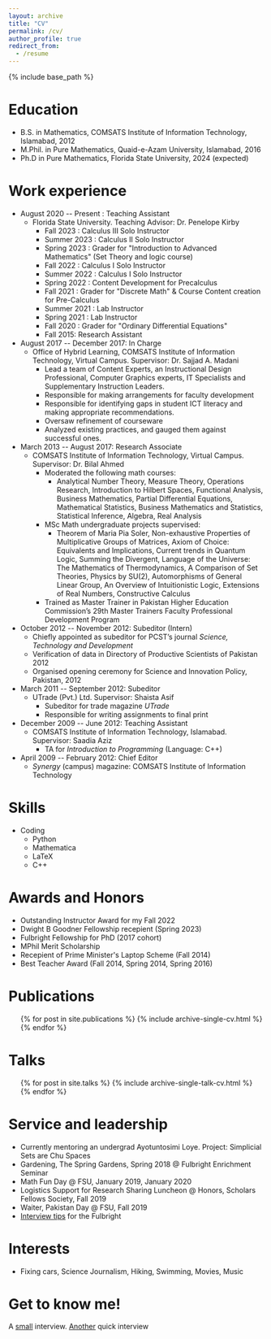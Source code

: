 ```yaml
---
layout: archive
title: "CV"
permalink: /cv/
author_profile: true
redirect_from:
  - /resume
---
```


{% include base_path %}

Education
======
* B.S.    in Mathematics, COMSATS Institute of Information Technology, Islamabad, 2012
* M.Phil. in Pure Mathematics, Quaid-e-Azam University, Islamabad, 2016
* Ph.D    in Pure Mathematics, Florida State University, 2024 (expected)

Work experience
======
* August 2020 -- Present : Teaching Assistant
  * Florida State University. Teaching Advisor: Dr. Penelope Kirby
    * Fall 2023   : Calculus III Solo Instructor
    * Summer 2023 : Calculus II Solo Instructor 
    * Spring 2023 : Grader for "Introduction to Advanced Mathematics" (Set Theory and logic course)
    * Fall 2022   : Calculus I Solo Instructor
    * Summer 2022 : Calculus I Solo Instructor
    * Spring 2022 : Content Development for Precalculus
    * Fall 2021   : Grader for "Discrete Math" & Course Content creation for Pre-Calculus
    * Summer 2021 : Lab Instructor
    * Spring 2021 : Lab Instructor
    * Fall 2020   : Grader for "Ordinary Differential Equations"
    * Fall 2015: Research Assistant
* August 2017 -- December 2017: In Charge
  * Office of Hybrid Learning, COMSATS Institute of Information Technology, Virtual Campus. Supervisor: Dr. Sajjad A. Madani
    * Lead a team of Content Experts, an Instructional Design Professional, Computer Graphics experts, IT Specialists and Supplementary Instruction Leaders.
    * Responsible for making arrangements for faculty development
    * Responsible for identifying gaps in student ICT literacy and making appropriate recommendations.
    * Oversaw refinement of courseware
    * Analyzed existing practices, and gauged them against successful ones.
* March 2013 -- August 2017: Research Associate
  * COMSATS Institute of Information Technology, Virtual Campus. Supervisor: Dr. Bilal Ahmed
    * Moderated the following math courses:
      * Analytical Number Theory, Measure Theory, Operations Research, Introduction to Hilbert Spaces, Functional Analysis, Business Mathematics, Partial Differential Equations, Mathematical Statistics, Business Mathematics and Statistics, Statistical Inference, Algebra, Real Analysis
    * MSc Math undergraduate projects supervised:
      * Theorem of Maria Pia Soler, Non-exhaustive Properties of Multiplicative Groups of Matrices, Axiom of Choice: Equivalents and Implications, Current trends in Quantum Logic, Summing the Divergent, Language of the Universe: The Mathematics of Thermodynamics, A Comparison of Set Theories, Physics by SU(2), Automorphisms of General Linear Group, An Overview of Intuitionistic Logic, Extensions of Real Numbers, Constructive Calculus
    * Trained as Master Trainer in Pakistan Higher Education Commission’s 29th Master Trainers Faculty Professional Development Program
* October 2012 -- November 2012: Subeditor (Intern)
  *   Chiefly appointed as subeditor for PCST’s journal _Science, Technology and Development_
  *   Verification of data in Directory of Productive Scientists of Pakistan 2012
  *   Organised opening ceremony for Science and Innovation Policy, Pakistan, 2012
* March 2011 -- September 2012: Subeditor
  * UTrade (Pvt.) Ltd. Supervisor: Shaista Asif
    * Subeditor for trade magazine _UTrade_
    * Responsible for writing assignments to final print
* December 2009 -- June 2012: Teaching Assistant
  * COMSATS Institute of Information Technology, Islamabad. Supervisor: Saadia Aziz
    * TA for _Introduction to Programming_ (Language: C++) 
* April 2009 -- February 2012: Chief Editor
  * _Synergy_ (campus) magazine: COMSATS Institute of Information Technology 
    
  
Skills
======
* Coding
  *  Python
  *  Mathematica
  *  LaTeX
  *  C++
  
Awards and Honors
======
* Outstanding Instructor Award for my Fall 2022
* Dwight B Goodner Fellowship recepient (Spring 2023)
* Fulbright Fellowship for PhD (2017 cohort)
* MPhil Merit Scholarship
* Recepient of Prime Minister's Laptop Scheme (Fall 2014)
* Best Teacher Award (Fall 2014, Spring 2014, Spring 2016)

Publications
======
  <ul>{% for post in site.publications %}
    {% include archive-single-cv.html %}
  {% endfor %}</ul>
  
Talks
======
  <ul>{% for post in site.talks %}
    {% include archive-single-talk-cv.html %}
  {% endfor %}</ul>
  
Service and leadership
======
* Currently mentoring an undergrad Ayotuntosimi Loye. Project: Simplicial Sets are Chu Spaces
* Gardening, The Spring Gardens, Spring 2018 @ Fulbright Enrichment Seminar
* Math Fun Day @ FSU, January 2019, January 2020
* Logistics Support for Research Sharing Luncheon @ Honors, Scholars Fellows Society, Fall 2019
* Waiter, Pakistan Day @ FSU, Fall 2019
* [Interview tips](https://www.youtube.com/watch?v=wMtPJpXCb-g) for the Fulbright

Interests
======
* Fixing cars, Science Journalism, Hiking, Swimming, Movies, Music

Get to know me!
======
A [small](https://fellowssociety.fsu.edu/meet-fellows/fellows-society-current-graduate-fellow-abdullah-malik) interview. [Another](https://ogfa.fsu.edu/graduate/abdullah-malik) quick interview
